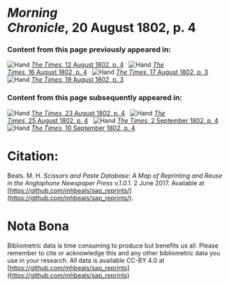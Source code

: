 # *Morning Chronicle*, 20 August 1802, p. 4  
  
### Content from this page previously appeared in:  
![Hand](http://scissorsandpaste.net/wp-content/uploads/2017/06/smallhandpointer.png) [*The Times*, 12 August 1802, p. 4](https://mhbeals.github.io/sap_html/The-Times/The-Times-12-August-1802-p-4)  
![Hand](http://scissorsandpaste.net/wp-content/uploads/2017/06/smallhandpointer.png) [*The Times*, 16 August 1802, p. 4](https://mhbeals.github.io/sap_html/The-Times/The-Times-16-August-1802-p-4)  
![Hand](http://scissorsandpaste.net/wp-content/uploads/2017/06/smallhandpointer.png) [*The Times*, 17 August 1802, p. 3](https://mhbeals.github.io/sap_html/The-Times/The-Times-17-August-1802-p-3)  
![Hand](http://scissorsandpaste.net/wp-content/uploads/2017/06/smallhandpointer.png) [*The Times*, 19 August 1802, p. 3](https://mhbeals.github.io/sap_html/The-Times/The-Times-19-August-1802-p-3)  
  
### Content from this page subsequently appeared in:  
![Hand](http://scissorsandpaste.net/wp-content/uploads/2017/06/smallhandpointer.png) [*The Times*, 23 August 1802, p. 4](https://mhbeals.github.io/sap_html/The-Times/The-Times-23-August-1802-p-4)  
![Hand](http://scissorsandpaste.net/wp-content/uploads/2017/06/smallhandpointer.png) [*The Times*, 25 August 1802, p. 4](https://mhbeals.github.io/sap_html/The-Times/The-Times-25-August-1802-p-4)  
![Hand](http://scissorsandpaste.net/wp-content/uploads/2017/06/smallhandpointer.png) [*The Times*, 2 September 1802, p. 4](https://mhbeals.github.io/sap_html/The-Times/The-Times-2-September-1802-p-4)  
![Hand](http://scissorsandpaste.net/wp-content/uploads/2017/06/smallhandpointer.png) [*The Times*, 10 September 1802, p. 4](https://mhbeals.github.io/sap_html/The-Times/The-Times-10-September-1802-p-4)  


# Citation: 

Beals. M. H. *Scissors and Paste Database: A Map of Reprinting and Reuse in the Anglophone Newspaper Press v.1.0.1.* 2 June 2017. Available at [https://github.com/mhbeals/sap_reprints/](https://github.com/mhbeals/sap_reprints/). 

# Nota Bona

Bibliometric data is time consuming to produce but benefits us all. Please remember to cite or acknowledge this and any other bibliometric data you use in your research. All data is available CC-BY 4.0 at [https://github.com/mhbeals/sap_reprints](https://github.com/mhbeals/sap_reprints)